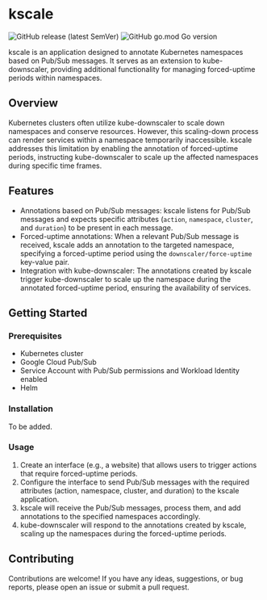 # kscale

![GitHub release (latest SemVer)](https://img.shields.io/github/v/release/orkarstoft/kscale?sort=semver&style=flat-square) ![GitHub go.mod Go version](https://img.shields.io/github/go-mod/go-version/orkarstoft/kscale?style=flat-square)

kscale is an application designed to annotate Kubernetes namespaces based on Pub/Sub messages. It serves as an extension to kube-downscaler, providing additional functionality for managing forced-uptime periods within namespaces.

## Overview

Kubernetes clusters often utilize kube-downscaler to scale down namespaces and conserve resources. However, this scaling-down process can render services within a namespace temporarily inaccessible. kscale addresses this limitation by enabling the annotation of forced-uptime periods, instructing kube-downscaler to scale up the affected namespaces during specific time frames.

## Features

- Annotations based on Pub/Sub messages: kscale listens for Pub/Sub messages and expects specific attributes (`action`, `namespace`, `cluster`, and `duration`) to be present in each message.
- Forced-uptime annotations: When a relevant Pub/Sub message is received, kscale adds an annotation to the targeted namespace, specifying a forced-uptime period using the `downscaler/force-uptime` key-value pair.
- Integration with kube-downscaler: The annotations created by kscale trigger kube-downscaler to scale up the namespace during the annotated forced-uptime period, ensuring the availability of services.

## Getting Started

### Prerequisites

- Kubernetes cluster
- Google Cloud Pub/Sub
- Service Account with Pub/Sub permissions and Workload Identity enabled
- Helm

### Installation
To be added.

### Usage
1. Create an interface (e.g., a website) that allows users to trigger actions that require forced-uptime periods.
2. Configure the interface to send Pub/Sub messages with the required attributes (action, namespace, cluster, and duration) to the kscale application.
3. kscale will receive the Pub/Sub messages, process them, and add annotations to the specified namespaces accordingly.
4. kube-downscaler will respond to the annotations created by kscale, scaling up the namespaces during the forced-uptime periods.

## Contributing
Contributions are welcome! If you have any ideas, suggestions, or bug reports, please open an issue or submit a pull request.